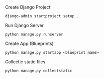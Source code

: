 Create Django Project

```
django-admin startproject setup .
```


Run Django Server

``` 
python manage.py runserver
```

Create App (Blueprints)

```
python manage.py startapp <blueprint name>
```

Collectic static files

```
python manage.py collectstatic
```